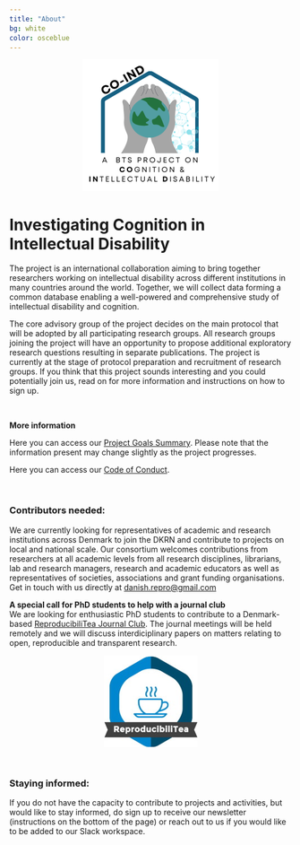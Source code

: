 ```yaml
---
title: "About"
bg: white
color: osceblue
---
```

<p align="center">
<img src="img/White_background_text.png" style="max-width:400px">
</p>

# **Investigating Cognition in Intellectual Disability**

The project is an international collaboration aiming to bring together researchers working on intellectual disability across different institutions in many countries around the world. Together, we will collect data forming a common database enabling a well-powered and comprehensive study of intellectual disability and cognition.  

The core advisory group of the project decides on the main protocol that will be adopted by all participating research groups. All research groups joining the project will have an opportunity to propose additional exploratory research questions resulting in separate publications. The project is currently at the stage of protocol preparation and recruitment of research groups. If you think that this project sounds interesting and you could potentially join us, read on for more information and instructions on how to sign up.  

<br>   
  
  
**More information**  

Here you can access our [Project Goals Summary](https://osf.io/q7p8w). Please note that the information present may change slightly as the project progresses.

Here you can access our [Code of Conduct](https://osf.io/hcrpv). 


 <br>   
    
### **Contributors needed:**  
  
We are currently looking for representatives of academic and research institutions across Denmark to join the DKRN and contribute to projects on local and national scale. Our consortium welcomes contributions from researchers at all academic levels from all research disciplines, librarians, lab and research managers, research and academic educators as well as representatives of societies, associations and grant funding organisations. Get in touch with us directly at danish.repro@gmail.com   
  
**A special call for PhD students to help with a journal club**  
We are looking for enthusiastic PhD students to contribute to a Denmark-based [ReproducibiliTea Journal Club](https://reproducibilitea.org/). The journal meetings will be held remotely and we will discuss interdiciplinary papers on matters relating to open, reproducible and transparent research.  
  
<p align="center">
<img src="img/reproducibiliTea_logo.jpg" align="center">
</p>  
  
<br>  
  
### **Staying informed:**  
If you do not have the capacity to contribute to projects and activities, but would like to stay informed, do sign up to receive our newsletter (instructions on the bottom of the page) or reach out to us if you would like to be added to our Slack workspace. 


